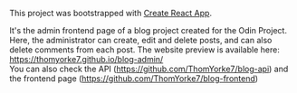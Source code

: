 This project was bootstrapped with [Create React App](https://github.com/facebook/create-react-app).

It's the admin frontend page of a blog project created for the Odin Project. Here, the administrator can create, edit and delete posts, and can also delete comments from each post.
The website preview is available here: https://thomyorke7.github.io/blog-admin/ <br/>
You can also check the API (https://github.com/ThomYorke7/blog-api) and the frontend page (https://github.com/ThomYorke7/blog-frontend)
